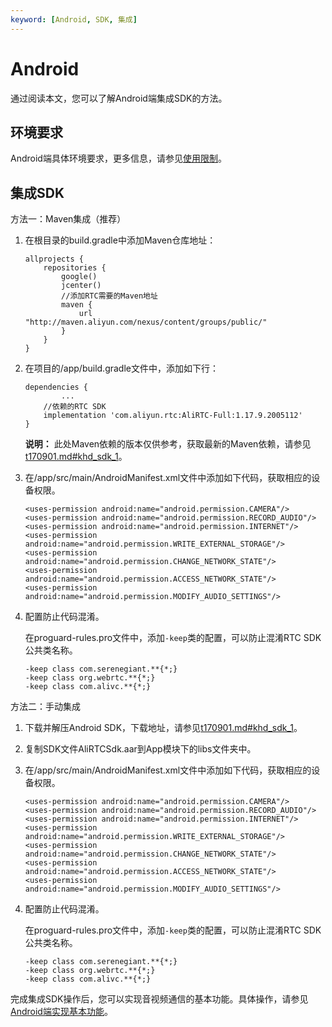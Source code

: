 ```yaml
---
keyword: [Android, SDK, 集成]
---
```


# Android

通过阅读本文，您可以了解Android端集成SDK的方法。

## 环境要求

Android端具体环境要求，更多信息，请参见[使用限制](/cn.zh-CN/产品简介/使用限制.md)。

## 集成SDK

方法一：Maven集成（推荐）

1.  在根目录的build.gradle中添加Maven仓库地址：

    ```
    allprojects {
        repositories {
            google()
            jcenter()
            //添加RTC需要的Maven地址
            maven {
                url "http://maven.aliyun.com/nexus/content/groups/public/"
            }
        }
    }
    ```

2.  在项目的/app/build.gradle文件中，添加如下行：

    ```
    dependencies {   
            ...   
        //依赖的RTC SDK  
        implementation 'com.aliyun.rtc:AliRTC-Full:1.17.9.2005112'
    }
    ```

    **说明：** 此处Maven依赖的版本仅供参考，获取最新的Maven依赖，请参见[t170901.md\#khd\_sdk\_1](/cn.zh-CN/SDK参考/SDK下载.md)。

3.  在/app/src/main/AndroidManifest.xml文件中添加如下代码，获取相应的设备权限。

    ```
    <uses-permission android:name="android.permission.CAMERA"/>
    <uses-permission android:name="android.permission.RECORD_AUDIO"/>
    <uses-permission android:name="android.permission.INTERNET"/>
    <uses-permission android:name="android.permission.WRITE_EXTERNAL_STORAGE"/>
    <uses-permission android:name="android.permission.CHANGE_NETWORK_STATE"/>
    <uses-permission android:name="android.permission.ACCESS_NETWORK_STATE"/>
    <uses-permission android:name="android.permission.MODIFY_AUDIO_SETTINGS"/> 
    ```

4.  配置防止代码混淆。

    在proguard-rules.pro文件中，添加`-keep`类的配置，可以防止混淆RTC SDK公共类名称。

    ```
    -keep class com.serenegiant.**{*;}
    -keep class org.webrtc.**{*;}
    -keep class com.alivc.**{*;}    
    ```


方法二：手动集成

1.  下载并解压Android SDK，下载地址，请参见[t170901.md\#khd\_sdk\_1](/cn.zh-CN/SDK参考/SDK下载.md)。

2.  复制SDK文件AliRTCSdk.aar到App模块下的libs文件夹中。

3.  在/app/src/main/AndroidManifest.xml文件中添加如下代码，获取相应的设备权限。

    ```
    <uses-permission android:name="android.permission.CAMERA"/>
    <uses-permission android:name="android.permission.RECORD_AUDIO"/>
    <uses-permission android:name="android.permission.INTERNET"/>
    <uses-permission android:name="android.permission.WRITE_EXTERNAL_STORAGE"/>
    <uses-permission android:name="android.permission.CHANGE_NETWORK_STATE"/>
    <uses-permission android:name="android.permission.ACCESS_NETWORK_STATE"/>
    <uses-permission android:name="android.permission.MODIFY_AUDIO_SETTINGS"/> 
    ```

4.  配置防止代码混淆。

    在proguard-rules.pro文件中，添加`-keep`类的配置，可以防止混淆RTC SDK公共类名称。

    ```
    -keep class com.serenegiant.**{*;}
    -keep class org.webrtc.**{*;}
    -keep class com.alivc.**{*;}    
    ```


完成集成SDK操作后，您可以实现音视频通信的基本功能。具体操作，请参见[Android端实现基本功能](/cn.zh-CN/快速入门/实现基本功能/Android.md)。

